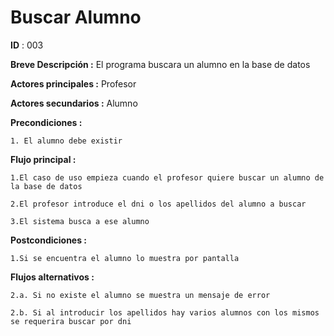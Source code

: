 # **Buscar Alumno**

**ID** : 003

**Breve Descripción :** El programa buscara un alumno en la base de datos


**Actores principales :** Profesor

**Actores secundarios :** Alumno

**Precondiciones :** 

	1. El alumno debe existir


**Flujo principal :**

	1.El caso de uso empieza cuando el profesor quiere buscar un alumno de la base de datos

	2.El profesor introduce el dni o los apellidos del alumno a buscar

	3.El sistema busca a ese alumno

**Postcondiciones :**

	1.Si se encuentra el alumno lo muestra por pantalla


**Flujos alternativos :**

	2.a. Si no existe el alumno se muestra un mensaje de error

	2.b. Si al introducir los apellidos hay varios alumnos con los mismos se requerira buscar por dni
